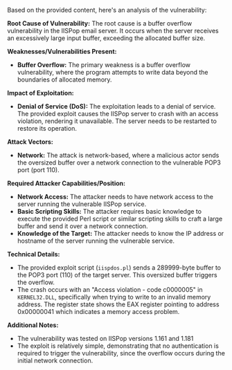 Based on the provided content, here's an analysis of the vulnerability:

**Root Cause of Vulnerability:**
The root cause is a buffer overflow vulnerability in the IISPop email server. It occurs when the server receives an excessively large input buffer, exceeding the allocated buffer size.

**Weaknesses/Vulnerabilities Present:**
- **Buffer Overflow:** The primary weakness is a buffer overflow vulnerability, where the program attempts to write data beyond the boundaries of allocated memory.

**Impact of Exploitation:**
- **Denial of Service (DoS):** The exploitation leads to a denial of service. The provided exploit causes the IISPop server to crash with an access violation, rendering it unavailable. The server needs to be restarted to restore its operation.

**Attack Vectors:**
- **Network:** The attack is network-based, where a malicious actor sends the oversized buffer over a network connection to the vulnerable POP3 port (port 110).

**Required Attacker Capabilities/Position:**
- **Network Access:** The attacker needs to have network access to the server running the vulnerable IISPop service.
- **Basic Scripting Skills:** The attacker requires basic knowledge to execute the provided Perl script or similar scripting skills to craft a large buffer and send it over a network connection.
- **Knowledge of the Target:** The attacker needs to know the IP address or hostname of the server running the vulnerable service.

**Technical Details:**
- The provided exploit script (`iispdos.pl`) sends a 289999-byte buffer to the POP3 port (110) of the target server. This oversized buffer triggers the overflow.
- The crash occurs with an "Access violation - code c0000005" in `KERNEL32.DLL`, specifically when trying to write to an invalid memory address. The register state shows the EAX register pointing to address 0x00000041 which indicates a memory access problem.

**Additional Notes:**
- The vulnerability was tested on IISPop versions 1.161 and 1.181
- The exploit is relatively simple, demonstrating that no authentication is required to trigger the vulnerability, since the overflow occurs during the initial network connection.